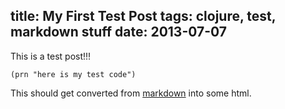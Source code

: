 title: My First Test Post
tags: clojure, test, markdown stuff
date: 2013-07-07
----
This is a test post!!!

`(prn "here is my test code")`

This should get converted from [markdown](http://daringfireball.net/projects/markdown/) into some html.
